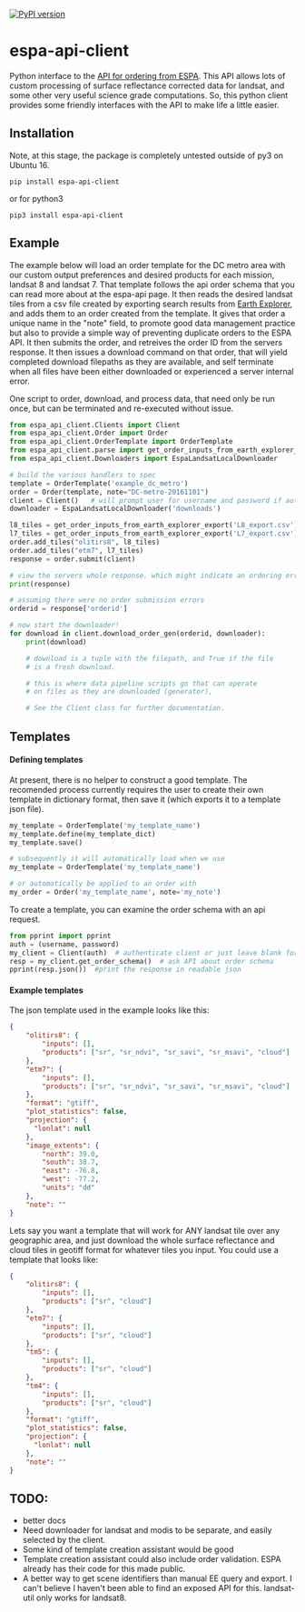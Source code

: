 [![PyPI version](https://badge.fury.io/py/espa-api-client.svg)](https://badge.fury.io/py/espa-api-client)

# espa-api-client

Python interface to the [API for ordering from ESPA](https://github.com/USGS-EROS/espa-api). This API allows lots of custom processing of surface reflectance corrected data for landsat, and some other very useful science grade computations. So, this python client provides some friendly interfaces with the API to make life a little easier.

## Installation
Note, at this stage, the package is completely untested outside of py3 on Ubuntu 16. 

```
pip install espa-api-client
```
or for python3
```
pip3 install espa-api-client
```

## Example
The example below will load an order template for the DC metro area with our custom output preferences
and desired products for each mission, landsat 8 and landsat 7. That template follows the api order schema
that you can read more about at the espa-api page. It then reads the desired landsat tiles from a csv file created by
exporting search results from [Earth Explorer](http://earthexplorer.usgs.gov/), and adds them to an order created
from the template. It gives that order a unique name in the "note" field, to promote good data management practice but also
to provide a simple way of preventing duplicate orders to the ESPA API. It then submits the order, and retreives the order 
ID from the servers response. It then issues a download command on that order, that will yield completed download 
filepaths as they are available, and self terminate when all files have been either downloaded or experienced a server internal error.

One script to order, download, and process data, that need only be run once, but can be terminated and 
re-executed without issue.

```python
from espa_api_client.Clients import Client
from espa_api_client.Order import Order
from espa_api_client.OrderTemplate import OrderTemplate
from espa_api_client.parse import get_order_inputs_from_earth_explorer_export
from espa_api_client.Downloaders import EspaLandsatLocalDownloader

# build the various handlers to spec
template = OrderTemplate('example_dc_metro')
order = Order(template, note="DC-metro-20161101")
client = Client()   # will prompt user for username and password if auth argument not supplied
downloader = EspaLandsatLocalDownloader('downloads')

l8_tiles = get_order_inputs_from_earth_explorer_export('L8_export.csv')
l7_tiles = get_order_inputs_from_earth_explorer_export('L7_export.csv')
order.add_tiles("olitirs8", l8_tiles)
order.add_tiles("etm7", l7_tiles)
response = order.submit(client)

# view the servers whole response. which might indicate an ordering error!
print(response)     

# assuming there were no order submission errors
orderid = response['orderid']

# now start the downloader!
for download in client.download_order_gen(orderid, downloader):
    print(download)

    # download is a tuple with the filepath, and True if the file
    # is a fresh download.

    # this is where data pipeline scripts go that can operate
    # on files as they are downloaded (generator),

    # See the Client class for further documentation.

```

## Templates

#### Defining templates
At present, there is no helper to construct a good template. The recomended process currently requires the user
to create their own template in dictionary format, then save it (which exports it to a template json file).
```python
my_template = OrderTemplate('my_template_name')
my_template.define(my_template_dict)
my_template.save()

# subsequently it will automatically load when we use
my_template = OrderTemplate('my_template_name')

# or automatically be applied to an order with
my_order = Order('my_template_name', note='my_note')
```
To create a template, you can examine the order schema with an api request.
```python
from pprint import pprint
auth = (username, password)
my_client = Client(auth)  # authenticate client or just leave blank for prompt.
resp = my_client.get_order_schema()  # ask API about order schema
pprint(resp.json())  #print the response in readable json
```
#### Example templates
The json template used in the example looks like this:
```json
{
    "olitirs8": {
        "inputs": [],
        "products": ["sr", "sr_ndvi", "sr_savi", "sr_msavi", "cloud"]
    },
    "etm7": {
        "inputs": [],
        "products": ["sr", "sr_ndvi", "sr_savi", "sr_msavi", "cloud"]
    },
    "format": "gtiff",
    "plot_statistics": false,
    "projection": {
      "lonlat": null
    },
    "image_extents": {
        "north": 39.0,
        "south": 38.7,
        "east": -76.8,
        "west": -77.2,
        "units": "dd"
    },
    "note": ""
}
```

Lets say you want a template that will work for ANY landsat tile over any geographic area, and just download the whole surface reflectance and cloud tiles in geotiff format for whatever tiles you input. You could use a template that looks like:
```json
{
    "olitirs8": {
        "inputs": [],
        "products": ["sr", "cloud"]
    },
    "etm7": {
        "inputs": [],
        "products": ["sr", "cloud"]
    },
    "tm5": {
        "inputs": [],
        "products": ["sr", "cloud"]
    },
    "tm4": {
        "inputs": [],
        "products": ["sr", "cloud"]
    },
    "format": "gtiff",
    "plot_statistics": false,
    "projection": {
      "lonlat": null
    },
    "note": ""
}
```

## TODO:
* better docs
* Need downloader for landsat and modis to be separate, and easily selected by the client.
* Some kind of template creation assistant would be good
* Template creation assistant could also include order validation. ESPA already has their code for this made public.
* A better way to get scene identifiers than manual EE query and export. I can't believe I haven't been able to find an exposed API for this. landsat-util only works for landsat8.
